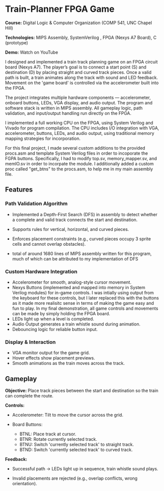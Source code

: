 # Train-Planner FPGA Game

**Course:** Digital Logic & Computer Organization (COMP 541, UNC Chapel Hill)

**Technologies:** MIPS Assembly, SystemVerilog , FPGA (Nexys A7 Board), C (prototype)

**Demo:** Watch on YouTube

I designed and implemented a train track planning game on an FPGA circuit board (Nexys A7). The player’s goal is to connect a start point (S) and destination (D) by placing straight and curved track pieces. Once a valid path is built, a train animates along the track with sound and LED feedback. Movement on the 'game board' is controlled via the accelerometer built into the FPGA. 

The project integrates multiple hardware components — accelerometer, onboard buttons, LEDs, VGA display, and audio output. The program and software stack is written in MIPS assembly. All gameplay logic, path validation, and input/output handling run directly on the FPGA.

I implemented a full working CPU on the FPGA, using System Verilog and Vivado for program compilation. The CPU includes I/O integration with VGA, accelerometer, buttons, LEDs, and audio output, using traditional memory mapping strategies for incorporation.

For this final project, I made several custom additions to the provided procs.asm and template System Verilog files in order to incoporate the FGPA buttons. Specifically, I had to modify top.sv, memory_mapper.sv, and memIO.sv in order to incorpate the module. I additionally added a custom proc called "get_btns" to the procs.asm, to help me in my main assembly file.

## Features

### Path Validation Algorithm
- Implemented a Depth-First Search (DFS) in assembly to detect whether a complete and valid track connects the start and destination.

- Supports rules for vertical, horizontal, and curved pieces.

- Enforces placement constraints (e.g., curved pieces occupy 3 sprite cells and cannot overlap obstacles).
- total of around 1680 lines of MIPS assembly written for this program, much of which can be attributed to my implementation of DFS

### Custom Hardware Integration

- Accelerometer for smooth, analog-style cursor movement.
- Nexys Buttons (implemented and mapped into memory in System Verilog modules) for in-game controls. I was intially using output from the keyboard for these controls, but I later replaced this with the buttons as it made more realisitc sense in terms of making the game easy and fun to play. In my final demonstration, all game controls and movements can be made by simply holding the FPGA board.
- LEDs light up when a level is completed.
- Audio Output generates a train whistle sound during animation.
- Debouncing logic for reliable button input.

### Display & Interaction
- VGA monitor output for the game grid.
- Hover effects show placement previews.
- Smooth animations as the train moves across the track.

## Gameplay

**Objective:** Place track pieces between the start and destination so the train can complete the route.

**Controls:**

- Accelerometer: Tilt to move the cursor across the grid.

- Board Buttons:

  - BTNL: Place track at cursor.
  - BTNR: Rotate currently selected track.
  - BTNU: Switch 'currently selected track' to straight track.
  - BTND: Switch 'currently selected track' to curved track.

**Feedback:**
- Successful path → LEDs light up in sequence, train whistle sound plays.

- Invalid placements are rejected (e.g., overlap conflicts, wrong orientation).

